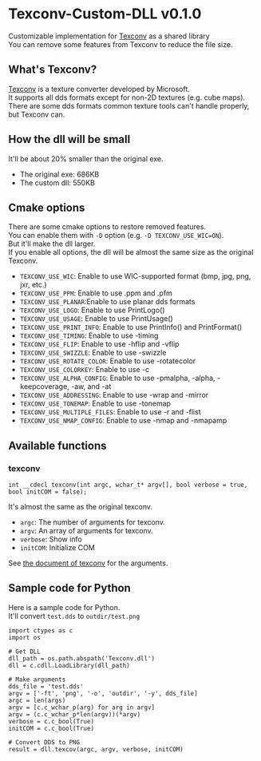 # Texconv-Custom-DLL v0.1.0
Customizable implementation for [Texconv](https://github.com/microsoft/DirectXTex/wiki/Texconv) as a shared library<br>
You can remove some features from Texconv to reduce the file size.

## What's Texconv?
[Texconv](https://github.com/microsoft/DirectXTex/wiki/Texconv)
is a texture converter developed by Microsoft.<br>
It supports all dds formats except for non-2D textures (e.g. cube maps).<br>
There are some dds formats common texture tools can't handle properly, but Texconv can.

## How the dll will be small
It'll be about 20% smaller than the original exe.
- The original exe: 686KB
- The custom dll: 550KB

## Cmake options
There are some cmake options to restore removed features.<br>
You can enable them with `-D` option (e.g. `-D TEXCONV_USE_WIC=ON`).<br>
But it'll make the dll larger.<br>
If you enable all options, the dll will be almost the same size as the original Texconv.<br>
- `TEXCONV_USE_WIC`: Enable to use WIC-supported format (bmp, jpg, png, jxr, etc.)
- `TEXCONV_USE_PPM`: Enable to use .ppm and .pfm
- `TEXCONV_USE_PLANAR`:Enable to use planar dds formats
- `TEXCONV_USE_LOGO`: Enable to use PrintLogo()
- `TEXCONV_USE_USAGE`: Enable to use PrintUsage()
- `TEXCONV_USE_PRINT_INFO`: Enable to use PrintInfo() and PrintFormat()
- `TEXCONV_USE_TIMING`: Enable to use -timing
- `TEXCONV_USE_FLIP`: Enable to use -hflip and -vflip
- `TEXCONV_USE_SWIZZLE`: Enable to use -swizzle
- `TEXCONV_USE_ROTATE_COLOR`: Enable to use -rotatecolor
- `TEXCONV_USE_COLORKEY`: Enable to use -c
- `TEXCONV_USE_ALPHA_CONFIG`: Enable to use -pmalpha, -alpha, -keepcoverage, -aw, and -at
- `TEXCONV_USE_ADDRESSING`: Enable to use -wrap and -mirror
- `TEXCONV_USE_TONEMAP`: Enable to use -tonemap
- `TEXCONV_USE_MULTIPLE_FILES`: Enable to use -r and -flist
- `TEXCONV_USE_NMAP_CONFIG`: Enable to use -nmap and -nmapamp


## Available functions

### texconv
```
int __cdecl texconv(int argc, wchar_t* argv[], bool verbose = true,  bool initCOM = false);
```
It's almost the same as the original texconv.
- `argc`: The number of arguments for texconv.
- `argv`: An array of arguments for texconv.
- `verbose`: Show info
- `initCOM`: Initialize COM

See [the document of texconv](https://github.com/microsoft/DirectXTex/wiki/Texconv) for the arguments.

## Sample code for Python
Here is a sample code for Python.<br>
It'll convert `test.dds` to `outdir/test.png`
```
import ctypes as c
import os

# Get DLL
dll_path = os.path.abspath('Texconv.dll')
dll = c.cdll.LoadLibrary(dll_path)

# Make arguments
dds_file = 'test.dds'
argv = ['-ft', 'png', '-o', 'outdir', '-y', dds_file]
argc = len(args)
argv = [c.c_wchar_p(arg) for arg in argv]
argv = (c.c_wchar_p*len(argv))(*argv)
verbose = c.c_bool(True)
initCOM = c.c_bool(True)

# Convert DDS to PNG
result = dll.texcov(argc, argv, verbose, initCOM)
```
